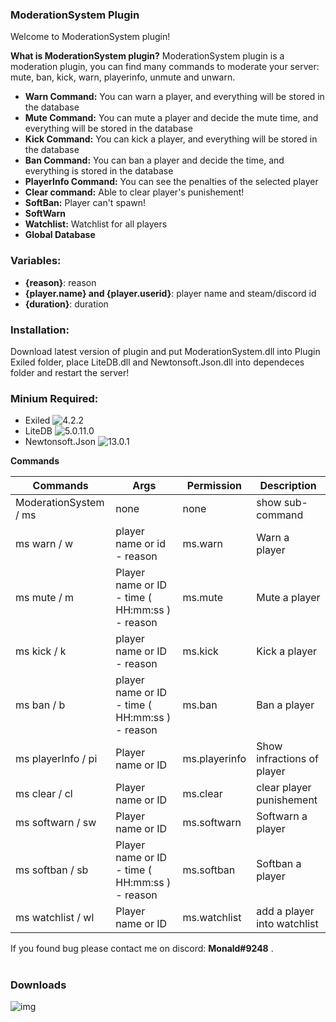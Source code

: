 

### **ModerationSystem Plugin**<br />

Welcome to ModerationSystem plugin!

**What is ModerationSystem plugin?** ModerationSystem plugin is a moderation plugin, you can find many commands to moderate your server: mute, ban, kick, warn, playerinfo, unmute and unwarn.

- **Warn Command:** You can warn a player, and everything will be stored in the database
- **Mute Command:** You can mute a player and decide the mute time, and everything will be stored in the database
- **Kick Command:** You can kick a player, and everything will be stored in the database
- **Ban Command:** You can ban a player and decide the time, and everything is stored in the database
- **PlayerInfo Command:** You can see the penalties of the selected player
- **Clear command:** Able to clear player's punishement!
- **SoftBan:** Player can't spawn!
- **SoftWarn**
- **Watchlist:** Watchlist for all players
- **Global Database**

### Variables:
- **{reason}**: reason
- **{player.name} and {player.userid}**: player name and steam/discord id
- **{duration}**: duration


### Installation:

Download latest version of plugin and put ModerationSystem.dll into Plugin Exiled folder, place LiteDB.dll and Newtonsoft.Json.dll into dependeces folder and restart the server!

### Minium Required: 
- Exiled ![4.2.2](https://github.com/Exiled-Team/EXILED/releases/tag/4.2.2)
- LiteDB ![5.0.11.0](https://github.com/mbdavid/LiteDB/releases/tag/v5.0.11)
- Newtonsoft.Json ![13.0.1](https://github.com/JamesNK/Newtonsoft.Json/releases/tag/13.0.1)


**Commands**

| Commands  | Args | Permission | Description | 
| ------------- | ------------- | ------------- | ------------- |
| ModerationSystem / ms  | none  | none | show sub-command |
| ms warn / w  | player name or id - reason  | ms.warn | Warn a player |
| ms mute / m  | Player name or ID - time ( HH:mm:ss ) - reason | ms.mute | Mute a player |
| ms kick / k | player name or ID - reason | ms.kick | Kick a player |
| ms ban / b | player name or ID - time ( HH:mm:ss ) - reason | ms.ban | Ban a player |
| ms playerInfo / pi | Player name or ID | ms.playerinfo | Show infractions of player |
| ms clear / cl | Player name or ID | ms.clear | clear player punishement |
| ms softwarn / sw | Player name or ID | ms.softwarn | Softwarn a player |
| ms softban / sb | Player name or ID - time ( HH:mm:ss ) - reason | ms.softban | Softban a player |
| ms watchlist / wl | Player name or ID | ms.watchlist | add a player into watchlist |

If you found bug please contact me on discord: **Monald#9248** .<br /><br />

### Downloads
![img](https://img.shields.io/github/downloads/Monaldcry7788/ModerationSystem/total?style=for-the-badge)
